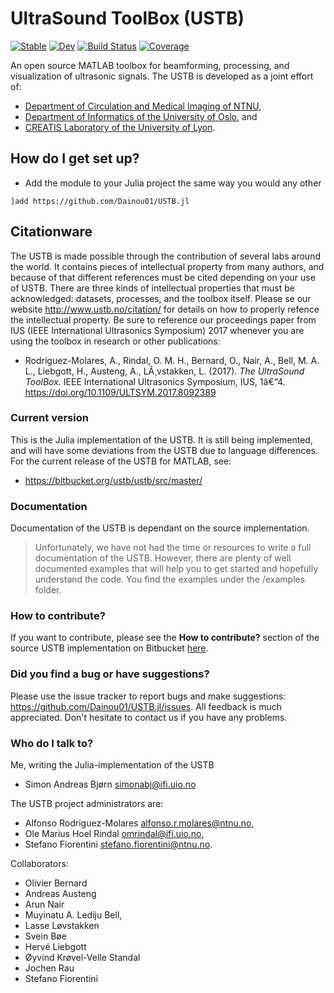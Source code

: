 # UltraSound ToolBox (USTB)

[![Stable](https://img.shields.io/badge/docs-stable-blue.svg)](https://Dainou01.github.io/USTB.jl/stable/)
[![Dev](https://img.shields.io/badge/docs-dev-blue.svg)](https://Dainou01.github.io/USTB.jl/dev/)
[![Build Status](https://github.com/Dainou01/USTB.jl/actions/workflows/CI.yml/badge.svg?branch=main)](https://github.com/Dainou01/USTB.jl/actions/workflows/CI.yml?query=branch%3Amaster)
[![Coverage](https://codecov.io/gh/Dainou01/USTB.jl/branch/main/graph/badge.svg)](https://codecov.io/gh/Dainou01/USTB.jl)


An open source MATLAB toolbox for beamforming, processing, and visualization of ultrasonic signals. The USTB is developed as a joint effort of:
 
* [Department of Circulation and Medical Imaging of NTNU](https://www.ntnu.no/isb), 
* [Department of Informatics of the University of Oslo](http://www.uio.no/), and
* [CREATIS Laboratory of the University of Lyon](https://www.creatis.insa-lyon.fr/site7/en).

## How do I get set up?

* Add the module to your Julia project the same way you would any other 
```
]add https://github.com/Dainou01/USTB.jl
```

## Citationware

The USTB is made possible through the contribution of several labs around the world. It contains pieces of intellectual property from many authors, and because of that different references must be cited depending on your use of USTB. There are three kinds of intellectual properties that must be acknowledged: datasets, processes, and the toolbox itself. Please se our website http://www.ustb.no/citation/ for details on how to properly refence the intellectual property. Be sure to reference our proceedings paper from IUS (IEEE International Ultrasonics Symposium) 2017 whenever you are using the toolbox in research or other publications:

* Rodriguez-Molares, A., Rindal, O. M. H., Bernard, O., Nair, A., Bell, M. A. L., Liebgott, H., Austeng, A., LÃ¸vstakken, L. (2017). *The UltraSound ToolBox.* IEEE International Ultrasonics Symposium, IUS, 1â€“4. https://doi.org/10.1109/ULTSYM.2017.8092389

### Current version

This is the Julia implementation of the USTB. It is still being implemented, and will have some deviations from the USTB due to language differences. For the current release of the USTB for MATLAB, see:

*  https://bitbucket.org/ustb/ustb/src/master/

### Documentation
Documentation of the USTB is dependant on the source implementation. 
> Unfortunately, we have not had the time or resources to write a full documentation of the USTB. However, there are plenty of well documented examples that will help you to get started and hopefully understand the code. You find the examples under the /examples folder. 

### How to contribute?
If you want to contribute, please see the **How to contribute?** section of the source USTB implementation on Bitbucket [here](https://bitbucket.org/ustb/ustb/src/master/README.md).

### Did you find a bug or have suggestions?
Please use the issue tracker to report bugs and make suggestions: https://github.com/Dainou01/USTB.jl/issues. All feedback is much appreciated. Don't hesitate to contact us if you have any problems.

### Who do I talk to?

Me, writing the Julia-implementation of the USTB
* Simon Andreas Bjørn <simonabj@ifi.uio.no>

The USTB project administrators are:

* Alfonso Rodriguez-Molares <alfonso.r.molares@ntnu.no>,
* Ole Marius Hoel Rindal <omrindal@ifi.uio.no>,
* Stefano Fiorentini <stefano.fiorentini@ntnu.no>.
 

Collaborators:

* Olivier Bernard
* Andreas Austeng 
* Arun Nair
* Muyinatu A. Lediju Bell,
* Lasse Løvstakken
* Svein Bøe
* Hervé Liebgott
* Øyvind Krøvel-Velle Standal
* Jochen Rau
* Stefano Fiorentini
